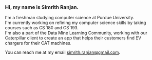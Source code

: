 ### Hi, my name is Simrith Ranjan.

I'm a freshman studying computer science at Purdue University.<br>
I'm currently working on refining my computer science skills by taking courses such as CS 180 and CS 193. <br>
I'm also a part of the Data Mine Learning Community, working with our Caterpillar client to create an app that helps their customers find EV chargers for their CAT machines.

You can  reach me at my email simrith.ranjan@gmail.com.

<!--
**simsmile123/simsmile123** is a ✨ _special_ ✨ repository because its `README.md` (this file) appears on your GitHub profile.

Here are some ideas to get you started:

- 🔭 I’m currently working on ...
- 🌱 I’m currently learning ...
- 👯 I’m looking to collaborate on ...
- 🤔 I’m looking for help with ...
- 💬 Ask me about ...
- 📫 How to reach me: ...
- 😄 Pronouns: ...
- ⚡ Fun fact: ...
-->
